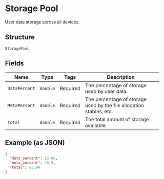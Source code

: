
# Storage Pool

User data storage across all devices.

## Structure

`StoragePool`

## Fields

| Name | Type | Tags | Description |
|  --- | --- | --- | --- |
| `DataPercent` | `double` | Required | The percentage of storage used by user data. |
| `MetaPercent` | `double` | Required | The percentage of storage used by the file allocation stables, etc. |
| `Total` | `double` | Required | The total amount of storage available. |

## Example (as JSON)

```json
{
  "data_percent": 16.88,
  "meta_percent": 20.9,
  "total": 93.94
}
```

